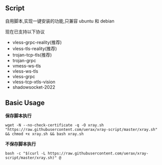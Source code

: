 ## Script

自用脚本,实现一键安装的功能,只兼容 ubuntu 和 debian

现在已支持以下协议

- vless-grpc-reality(推荐)
- vless-tls-reality(推荐)
- trojan-tcp-tls(推荐)
- trojan-grpc
- vmess-ws-tls
- vless-ws-tls
- vless-grpc
- vless-tcp-xtls-vision
- shadowsocket-2022

## Basic Usage

__保存脚本执行__

```
wget -N --no-check-certificate -q -O xray.sh "https://raw.githubusercontent.com/uerax/xray-script/master/xray.sh" && chmod +x xray.sh && bash xray.sh
```

__不保存脚本执行__

```
bash -c "$(curl -L https://raw.githubusercontent.com/uerax/xray-script/master/xray.sh)" @
```


